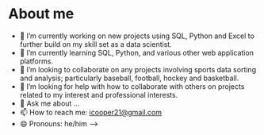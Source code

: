# About me 


- 🔭 I’m currently working on new projects using SQL, Python and Excel to further build on my skill set as a data scientist.
- 🌱 I’m currently learning SQL, Python, and various other web application platforms.
- 👯 I’m looking to collaborate on any projects involving sports data sorting and analysis; particularly baseball, football, hockey and basketball.
- 🤔 I’m looking for help with how to collaborate with others on projects related to my interest and professional interests.
- 💬 Ask me about ...
- 📫 How to reach me: icooper21@gmail.com
- 😄 Pronouns: he/him
-->
